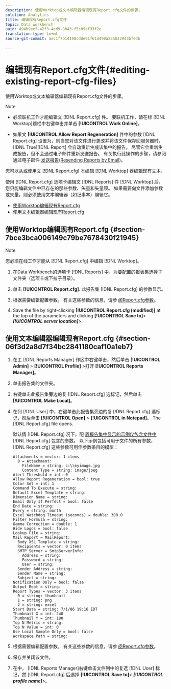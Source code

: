 ```yaml
---
description: 使用Worktop或文本编辑器编辑现有Report.cfg文件的步骤。
solution: Analytics
title: 编辑现有Report.cfg文件
topic: Data workbench
uuid: 494b9eef-42f3-4ed9-8b43-f5c09af33f2e
translation-type: tm+mt
source-git-commit: aec1f7b14198cdde91f61d490a235022943bfedb

---
```



# 编辑现有Report.cfg文件{#editing-existing-report-cfg-files}

使用Worktop或文本编辑器编辑现有Report.cfg文件的步骤。

>[!NOTE]
>
>* 必须联机工作才能编辑文 [!DNL Report.cfg] 件。 要联机工作，请在标 [!DNL Worktop]题栏中右键单击并单击 **[!UICONTROL Work Online]**。
   >
   >
* 如果文 **[!UICONTROL Allow Report Regeneration]** 件中的参数 [!DNL Report.cfg] 设置为，则当您对该文件进行更改并将该文件保存回服务器时， [!DNL True][!DNL Report] 会自动重新生成该集中的报告。 尽管它会重新生成报告，但不会通过电子邮件重新发送报告。 有关执行此操作的步骤，请参阅通过电子邮件 [发送报告(Resending Reports by Email](../../../../home/c-rpt-oview/c-work-rpt-sets/c-edit-ex-rpt-files/t-res-rpts-email.md#task-b0a21f1c925f4e5d82560581ae4cf607))。
>



您可以从或使用文 [!DNL Report.cfg] 本编辑 [!DNL Worktop] 器编辑现有文本。

使用 [!DNL Report.cfg] 选项卡编辑文 [!DNL Reports] 件 [!DNL Worktop] 后，您只能编辑文件中已存在的那些参数、矢量和矢量项。 如果需要向文件添加参数或矢量，则必须使用文本编辑器（如记事本）编辑它。

* [使用Worktop编辑现有Report.cfg](../../../../home/c-rpt-oview/c-work-rpt-sets/c-edit-ex-rpt-files/c-edit-ex-rpt-files.md#section-7bce3bca006149c79be7678430f21945)
* [使用文本编辑器编辑现有Report.cfg](../../../../home/c-rpt-oview/c-work-rpt-sets/c-edit-ex-rpt-files/c-edit-ex-rpt-files.md#section-06f3d2a8d7f34bc2841180caf10a1eb7)

## 使用Worktop编辑现有Report.cfg {#section-7bce3bca006149c79be7678430f21945}

>[!NOTE]
>
>您必须在线工作才能从 [!DNL Report.cfg] 中编辑 [!DNL Worktop]。

1. 在Data Workbench的选项卡 [!DNL Reports] 中，为要配置的报表集选择子文件夹（选项卡或下拉子目录）。
1. 单击 **[!UICONTROL Report.cfg]**. 此报告集 [!DNL Report.cfg] 的参数显示。

1. 根据需要编辑配置参数。 有关这些参数的信息，请参 [阅Report.cfg参数](../../../../home/c-rpt-oview/c-rpt-param-ref/c-rpt-param.md#concept-838e59d72d3f4cb29ee15f5c7eb0ceff)。
1. Save the file by right-clicking **[!UICONTROL Report.cfg (modified)]** at the top of the parameters and clicking **[!UICONTROL Save to]***&lt; **[!UICONTROL server location]**>*.

## 使用文本编辑器编辑现有Report.cfg {#section-06f3d2a8d7f34bc2841180caf10a1eb7}

1. 在工 [!DNL Reports Manager] 作区中右键单击，然后单击 **[!UICONTROL Admin]** > **[!UICONTROL Profile]** >打开 **[!UICONTROL Reports Manager]**。

1. 单击报告集的文件夹。
1. 右键单击此报告集旁边的复 [!DNL Report.cfg] 选标记，然后单击 **[!UICONTROL Make Local]**。

1. 在列 [!DNL User] 中，右键单击此报告集旁边的复 [!DNL Report.cfg] 选标记，然后单击 **[!UICONTROL Open]** > **[!UICONTROL in Notepad]**。 The [!DNL Report.cfg] file opens.

   默认情 [!DNL Report.cfg] 况下，配 [置报告集中显示的示例仅包含文件中](../../../../home/c-rpt-oview/c-work-rpt-sets/t-create-rpt-set/t-config-rpt-set/t-config-rpt-set.md#task-cfb2fd0c28bc48c2acdd582fe0d670d0)[!DNL Report.cfg] 包含的参数。 以下示例包括可用于文件的所有参数， [!DNL Report.cfg] 这些参数可用作参数条目的模型：

   ```
   Attachments = vector: 1 items
     0 = Attachment:
       FileName = string: c:\\myimage.jpg
       Content Type = string: image/jpeg
   Alert Threshold = int: 0
   Allow Report Regeneration = bool: true
   Color Set = int: 1
   Command To Execute = string: 
   Default Excel Template = string: 
   Dimension Name = string: 
   Email Only If Perfect = bool: false
   End Date = string: 
   Every = string: month
   Excel Watchdog Timeout (seconds) = double: 300.0
   Filter Formula = string: 
   Gamma Correction = double: 1
   Hide Logos = bool: false
   Lookup File = string: 
   Mail Report = MailReport: 
     Body XSL Template = string: 
     Recipients = vector: 0 items
     SMTP Server = SmtpServerInfo: 
       Address = string: 
       Password = string: 
       User = string: 
     Sender Address = string: 
     Sender Name = string: 
     Subject = string: 
   Notification Only = bool: false
   Output Root = string: 
   Report Types = vector: 3 items
     0 = string: thumbnail
     1 = string: png
     2 = string: excel
   Start Date = string: 7/1/06 19:16 EDT
   Thumbnail X = int: 240
   Thumbnail Y = int: 180
   Top N Metric = string: 
   Top N Value = int: 0
   Use Local Sample Only = bool: false
   Workspace Path = string: 
   ```

1. 根据需要编辑配置参数。 有关这些参数的信息，请参 [阅Report.cfg参数](../../../../home/c-rpt-oview/c-rpt-param-ref/c-rpt-param.md#concept-838e59d72d3f4cb29ee15f5c7eb0ceff)。
1. 保存并关闭该文件。
1. 在中， [!DNL Reports Manager]右键单击文件列中的复选 [!DNL User] 标记，然 [!DNL Report.cfg] 后选择 **[!UICONTROL Save to]***&lt; **[!UICONTROL profile name]**>*。

